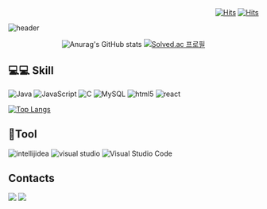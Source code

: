 <div align="right"
  
  [![Hits](https://hits.seeyoufarm.com/api/count/incr/badge.svg?url=https%3A%2F%2Fgithub.com%2Fasdf4503)](https://hits.seeyoufarm.com) 
  [![Hits](https://hits.seeyoufarm.com/api/count/incr/badge.svg?url=https%3A%2F%2Fgithub.com%2Fgjbae1212%2Fhit-counter)](https://hits.seeyoufarm.com) 
  
</div>

![header](https://capsule-render.vercel.app/api?type=rect&color=auto&height=150&section=header&text=Welcome!!&fontSize=50)
<br>

<div align="center"
  
  ![Anurag's GitHub stats](https://github-readme-stats.vercel.app/api?username=shinyyseon&show_icons=true&theme=radical)
  [![Solved.ac
  프로필](http://mazassumnida.wtf/api/v2/generate_badge?boj=asdf4503)](https://solved.ac/asdf4503)
</div>

## 💻💻 Skill
![Java](https://img.shields.io/badge/Java-007396.svg?&style=for-the-badge&logo=Java&logoColor=white)
![JavaScript](https://img.shields.io/badge/JavaScript-F7DF1E.svg?&style=for-the-badge&logo=JavaScript&logoColor=white)
![C](https://img.shields.io/badge/C-A8B9CC.svg?&style=for-the-badge&logo=C&logoColor=white)
![MySQL](https://img.shields.io/badge/MySQL-4479A1.svg?&style=for-the-badge&logo=MySQL&logoColor=white)
![html5](https://img.shields.io/badge/html5-E34F26.svg?&style=for-the-badge&logo=html5&logoColor=white)
![react](https://img.shields.io/badge/react-61DAFB.svg?&style=for-the-badge&logo=react&logoColor=white)



[![Top Langs](https://github-readme-stats.vercel.app/api/top-langs/?username=asdf4503&layout=compact)](https://github.com/asdf4503/github-readme-stats)

## 🔨Tool
![intellijidea](https://img.shields.io/badge/intellij%20idea-000000.svg?&style=for-the-badge&logo=intellij%20idea&logoColor=white)
![visual studio](https://img.shields.io/badge/visual%20studio-5C2D91.svg?&style=for-the-badge&logo=visual%20studio&logoColor=white)
![Visual Studio Code](https://img.shields.io/badge/Visual%20Studio%20Code-007ACC.svg?&style=for-the-badge&logo=Visual%20Studio%20Code&logoColor=white)


## Contacts
<a href="https://github.com/asdf4503" target="_blank"><img src="https://img.shields.io/badge/github-181717?style=tistory&logo=github&logoColor=white"/></a>
<a href="https://sunny-555.tistory.com/" target="_blank"><img src="https://img.shields.io/badge/tistory-000000?style=tistory&logo=tistory&logoColor=white"/></a>
